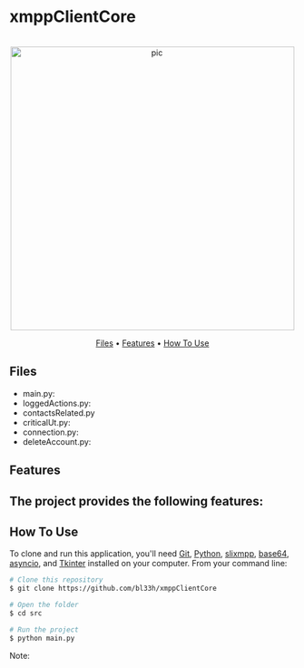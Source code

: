 # xmppClientCore


<p align="center">
  <br>
  <img src="https://i.imgur.com/UlPi1k3.png" alt="pic" width="500">
  <br>
</p>
<p align="center" >
  <a href="#Files">Files</a> •
  <a href="#Features">Features</a> •
  <a href="#how-to-use">How To Use</a> 
</p>

## Files
- main.py:
- loggedActions.py:
- contactsRelated.py
- criticalUt.py:
- connection.py:
- deleteAccount.py:

## Features
The project provides the following features:
- 

## How To Use
To clone and run this application, you'll need [Git](https://git-scm.com), [Python](https://www.python.org), [slixmpp](https://slixmpp.readthedocs.io/en/latest/), [base64](https://docs.python.org/3/library/base64.html), [asyncio](https://docs.python.org/3/library/asyncio.html), and [Tkinter](https://docs.python.org/es/3/library/tkinter.html) installed on your computer. From your command line:

```bash
# Clone this repository
$ git clone https://github.com/bl33h/xmppClientCore

# Open the folder
$ cd src

# Run the project
$ python main.py
```

Note: 
